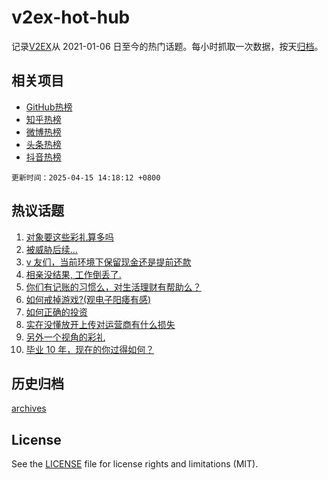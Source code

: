 # v2ex-hot-hub

 记录[V2EX](https://www.v2ex.com/)从 2021-01-06 日至今的热门话题。每小时抓取一次数据，按天[归档](archives)。
 
 ## 相关项目

- [GitHub热榜](https://github.com/lonnyzhang423/github-hot-hub)
- [知乎热榜](https://github.com/lonnyzhang423/zhihu-hot-hub)
- [微博热榜](https://github.com/lonnyzhang423/weibo-hot-hub)
- [头条热榜](https://github.com/lonnyzhang423/toutiao-hot-hub)
- [抖音热榜](https://github.com/lonnyzhang423/douyin-hot-hub)


 `更新时间：2025-04-15 14:18:12 +0800`

## 热议话题

1. [对象要这些彩礼算多吗](https://www.v2ex.com/t/1125455)
1. [被威胁后续...](https://www.v2ex.com/t/1125332)
1. [v 友们，当前环境下保留现金还是提前还款](https://www.v2ex.com/t/1125483)
1. [相亲没结果, 工作倒丢了.](https://www.v2ex.com/t/1125521)
1. [你们有记账的习惯么，对生活理财有帮助么？](https://www.v2ex.com/t/1125507)
1. [如何戒掉游戏?(观电子阳痿有感)](https://www.v2ex.com/t/1125495)
1. [如何正确的投资](https://www.v2ex.com/t/1125365)
1. [实在没懂放开上传对运营商有什么损失](https://www.v2ex.com/t/1125501)
1. [另外一个视角的彩礼](https://www.v2ex.com/t/1125522)
1. [毕业 10 年，现在的你过得如何？](https://www.v2ex.com/t/1125368)

## 历史归档

[archives](archives)

## License

See the [LICENSE](LICENSE) file for license rights and limitations (MIT).
